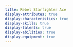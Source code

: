 ```yaml
---
title: Rebel Starfighter Ace
display-attributes: true
display-characteristics: true
display-skills: true
display-talents: true
display-abilities: true
display-equipment: true
---
```

